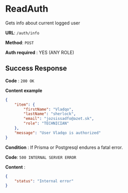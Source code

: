 # ReadAuth

Gets info about current logged user

**URL**: `/auth/info`

**Method**: `POST`

**Auth required** : YES (ANY ROLE)

## Success Response

**Code** : `200 OK`

**Content example**

```json
{
	"item": {
		"firstName": "Vladqo",
		"lastName": "sherlock",
		"email": "jozsissadfo@azet.sk",
		"role": "TECHNICIAN"
	},
	"message": "User Vladqo is authorized"
}
```

**Condition** : If Prisma or Postgresql endures a fatal error.

**Code**: `500 INTERNAL SERVER ERROR`

**Content** :
```json
{
    "status": "Internal error"
}
```
